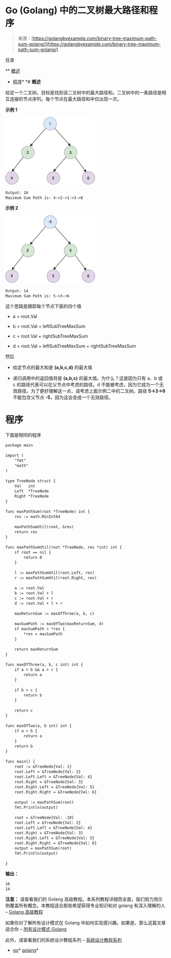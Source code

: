 <!--yml

分类：未分类

日期：2024-10-13 06:51:28

-->

# Go (Golang) 中的二叉树最大路径和程序

> 来源：[https://golangbyexample.com/binary-tree-maximum-path-sum-golang/](https://golangbyexample.com/binary-tree-maximum-path-sum-golang/)

目录

**   [概述](#Overview "Overview")

+   [程序](#Program "Program")*  *# **概述**

给定一个二叉树。目标是找到该二叉树中的最大路径和。二叉树中的一条路径是相互连接的节点序列。每个节点在最大路径和中仅出现一次。

**示例 1**

![](img/9a9347838908483552b24df3dc54cd38.png)

```
Output: 16
Maximum Sum Path is: 4->2->1->3->6
```

**示例 2**

![](img/5d5d541966db0c009ee43d55823891a8.png)

```
Output: 14
Maximum Sum Path is: 5->3->6
```

这个思路是跟踪每个节点下面的四个值

+   a = root.Val

+   b = root.Val + leftSubTreeMaxSum

+   c = root.Val + rightSubTreeMaxSum

+   d = root.Val + leftSubTreeMaxSum + rightSubTreeMaxSum

然后

+   给定节点的最大和是 **(a,b,c,d)** 的最大值

+   递归调用中的返回值将是 **(a,b,c)** 的最大值。为什么？这是因为只有 a、b 或 c 的路径代表可以在父节点中考虑的路径。d 不能被考虑，因为它成为一个无效路径。为了更好理解这一点，请考虑上面示例二中的二叉树。路径 **5->3->6** 不能包含父节点 **-5**，因为这会变成一个无效路径。

# **程序**

下面是相同的程序

```
package main

import (
	"fmt"
	"math"
)

type TreeNode struct {
	Val   int
	Left  *TreeNode
	Right *TreeNode
}

func maxPathSum(root *TreeNode) int {
	res := math.MinInt64

	maxPathSumUtil(root, &res)
	return res
}

func maxPathSumUtil(root *TreeNode, res *int) int {
	if root == nil {
		return 0
	}

	l := maxPathSumUtil(root.Left, res)
	r := maxPathSumUtil(root.Right, res)

	a := root.Val
	b := root.Val + l
	c := root.Val + r
	d := root.Val + l + r

	maxReturnSum := maxOfThree(a, b, c)

	maxSumPath := maxOfTwo(maxReturnSum, d)
	if maxSumPath > *res {
		*res = maxSumPath
	}

	return maxReturnSum
}

func maxOfThree(a, b, c int) int {
	if a > b && a > c {
		return a
	}

	if b > c {
		return b
	}

	return c
}

func maxOfTwo(a, b int) int {
	if a > b {
		return a
	}
	return b
}

func main() {
	root := &TreeNode{Val: 1}
	root.Left = &TreeNode{Val: 2}
	root.Left.Left = &TreeNode{Val: 4}
	root.Right = &TreeNode{Val: 3}
	root.Right.Left = &TreeNode{Val: 5}
	root.Right.Right = &TreeNode{Val: 6}

	output := maxPathSum(root)
	fmt.Println(output)

	root = &TreeNode{Val: -10}
	root.Left = &TreeNode{Val: 2}
	root.Left.Left = &TreeNode{Val: 4}
	root.Right = &TreeNode{Val: 3}
	root.Right.Left = &TreeNode{Val: 5}
	root.Right.Right = &TreeNode{Val: 6}
	output = maxPathSum(root)
	fmt.Println(output)

}
```

**输出：**

```
16
14
```

**注意：** 请查看我们的 Golang 高级教程。本系列教程详细而全面，我们努力用示例覆盖所有概念。本教程适合那些希望获得专业知识和对 golang 有深入理解的人 – [Golang 高级教程](https://golangbyexample.com/golang-comprehensive-tutorial/)

如果你对了解所有设计模式在 Golang 中如何实现感兴趣。如果是，那么这篇文章适合你 – [所有设计模式 Golang](https://golangbyexample.com/all-design-patterns-golang/)

此外，请查看我们的系统设计教程系列 – [系统设计教程系列](https://techbyexample.com/system-design-questions/)

+   [go](https://golangbyexample.com/tag/go/)*   [golang](https://golangbyexample.com/tag/golang/)*
